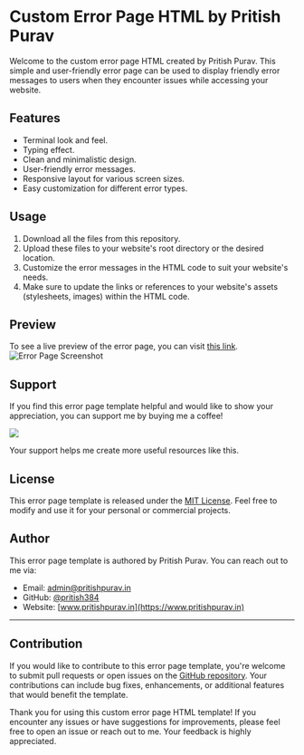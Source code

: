 # Custom Error Page HTML by Pritish Purav

Welcome to the custom error page HTML created by Pritish Purav. This simple and user-friendly error page can be used to display friendly error messages to users when they encounter issues while accessing your website.

## Features

- Terminal look and feel.
- Typing effect.
- Clean and minimalistic design.
- User-friendly error messages.
- Responsive layout for various screen sizes.
- Easy customization for different error types.

## Usage

1. Download all the files from this repository.
2. Upload these files to your website's root directory or the desired location.
3. Customize the error messages in the HTML code to suit your website's needs.
4. Make sure to update the links or references to your website's assets (stylesheets, images) within the HTML code.

## Preview

To see a live preview of the error page, you can visit [this link](https://projects.pritish.tech/error).
![Error Page Screenshot](https://cdn.pritishpurav.in/Readme_Assets/error-page-terminal.png)

## Support

If you find this error page template helpful and would like to show your appreciation, you can support me by buying me a coffee!

<a href="https://www.buymeacoffee.com/pritish384" target="_blank"><img src="https://img.buymeacoffee.com/button-api/?text=Buy%20Me%20a%20Coffee&emoji=&slug=pritish384&button_colour=FFDD00&font_colour=000000&font_family=Arial&outline_colour=000000&coffee_colour=ffffff"></a>

Your support helps me create more useful resources like this.

## License

This error page template is released under the [MIT License](LICENSE). Feel free to modify and use it for your personal or commercial projects.

## Author

This error page template is authored by Pritish Purav. You can reach out to me via:

- Email: [admin@pritishpurav.in](https://www.pritishpurav.in/contact)
- GitHub: [@pritish384](https://github.com/pritish384)
- Website: [www.pritishpurav.in](https://www.pritishpurav.in)

---

## Contribution

If you would like to contribute to this error page template, you're welcome to submit pull requests or open issues on the [GitHub repository](https://github.com/pritish384/error-page-html). Your contributions can include bug fixes, enhancements, or additional features that would benefit the template.

Thank you for using this custom error page HTML template! If you encounter any issues or have suggestions for improvements, please feel free to open an issue or reach out to me. Your feedback is highly appreciated.
